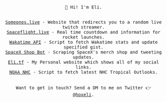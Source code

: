 <p align="center">
  <br><br>
  <samp>
    👋 Hi! I'm Eli.
    <br>
    <br>
    <br>
    <a href="https://someones.live">Someones.live</a> - Website that redirects you to a random live twitch streamer.
    <br>
    <a href="https://spaceflight.live">Spaceflight.live</a> - Real time countdown and information for rocket launches.
    <br>
    <a href="https://github.com/hox/wakatime-api">Wakatime API</a> - Script to fetch Wakatime stats and update specified gist.
    <br>
    <a href="https://twitter.com/SpaceXShopBot">SpaceX Shop Bot</a> - Scraping SpaceX's merch shop and tweeting updates.
    <br>
    <a href="https://eli.tf">Eli.tf</a> - My Personal website which shows all of my social links.
    <br>
    <a href="https://github.com/hox/noaa-nhc">NOAA NHC</a> - Script to fetch latest NHC Tropical Outlooks.
    <br>
    <br>
    <br>
    Want to get in touch? Send a DM to me on Twitter 👉 <a href="https://twitter.com/hoxeli">@hoxeli</a>.
  </samp>
</p>
